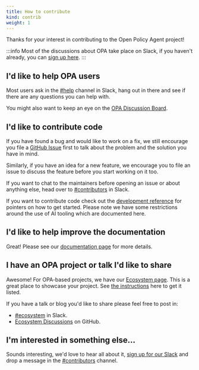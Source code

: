 ```yaml
---
title: How to contribute
kind: contrib
weight: 1
---
```


Thanks for your interest in contributing to the Open Policy Agent project!

:::info
Most of the discussions about OPA take place on Slack, if you haven't already,
you can [sign up here](https://slack.openpolicyagent.org/).
:::

## I'd like to help OPA users

Most users ask in the [#help](https://openpolicyagent.slack.com/archives/CBR63TK2A)
channel in Slack, hang out in there and see if there are any questions you
can help with.

You might also want to keep an eye on the
[OPA Discussion Board](https://github.com/orgs/open-policy-agent/discussions).

## I'd like to contribute code

If you have found a bug and would like to work on a fix, we still encourage you
file a [GitHub Issue](https://github.com/open-policy-agent/opa/issues) first
to talk about the problem and the solution you have in mind.

Similarly, if you have an idea for a new feature, we encourage you to file an
issue to discuss the feature before you start working on it too.

If you want to chat to the maintainers before opening an issue or about anything
else, head over to
[#contributors](https://openpolicyagent.slack.com/archives/C02L1TLPN59) in
Slack.

If you want to contribute code check out the
[development reference](../contrib-development/) for pointers on how to get
started. Please note we have some restrictions around the use of AI tooling
which are documented here.

## I'd like to help improve the documentation

Great! Please see our [documentation page](../contrib-docs) for more details.

## I have an OPA project or talk I'd like to share

Awesome! For OPA-based projects, we have our [Ecosystem page](/ecosystem/).
This is a great place to showcase your project. See
[the instructions](https://github.com/open-policy-agent/opa/tree/main/docs#opa-ecosystem)
here to get it listed.

If you have a talk or blog you'd like to share please feel free to post in:

- [#ecosystem](https://openpolicyagent.slack.com/archives/C02J6LBL6GH) in Slack.
- [Ecosystem Discussions](https://github.com/orgs/open-policy-agent/discussions/categories/ecosystem) on GitHub.

## I'm interested in something else...

Sounds interesting, we'd love to hear all about it,
[sign up for our Slack](https://slack.openpolicyagent.org/) and
drop a message in the
[#contributors](https://openpolicyagent.slack.com/archives/C02L1TLPN59)
channel.

